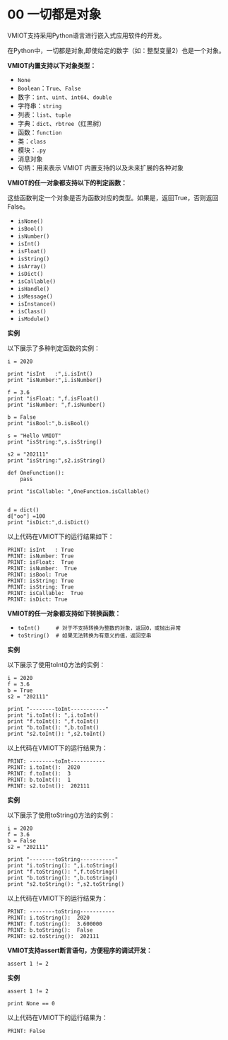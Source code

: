 # 00 一切都是对象

VMIOT支持采用Python语言进行嵌入式应用软件的开发。 

在Python中，一切都是对象,即使给定的数字（如：整型变量2）也是一个对象。 

**VMIOT内置支持以下对象类型：**
* ``None``
* ``Boolean``：``True``、``False``
* 数字：``int``、``uint``、``int64``、``double``
* 字符串：``string``
* 列表：``list``、``tuple``
* 字典：``dict``、``rbtree``（红黑树）
* 函数：``function``
* 类：``class``
* 模块：``.py``
* 消息对象
* 句柄：用来表示 VMIOT 内置支持的以及未来扩展的各种对象

**VMIOT的任一对象都支持以下的判定函数：** 

这些函数判定一个对象是否为函数对应的类型。如果是，返回True，否则返回False。
* ``isNone()``
* ``isBool()``
* ``isNumber()``
* ``isInt()``
* ``isFloat()``
* ``isString()``
* ``isArray()``
* ``isDict()``
* ``isCallable()``
* ``isHandle()``
* ``isMessage()``
* ``isInstance()``
* ``isClass()``
* ``isModule()``

**实例** 

以下展示了多种判定函数的实例：
```
i = 2020

print "isInt   :",i.isInt()
print "isNumber:",i.isNumber()

f = 3.6
print "isFloat: ",f.isFloat()
print "isNumber: ",f.isNumber()

b = False
print "isBool:",b.isBool()

s = "Hello VMIOT"
print "isString:",s.isString()

s2 = "202111"
print "isString:",s2.isString()

def OneFunction():
	pass

print "isCallable: ",OneFunction.isCallable()


d = dict()
d["oo"] =100
print "isDict:",d.isDict()
```
以上代码在VMIOT下的运行结果如下：
```
PRINT: isInt   : True
PRINT: isNumber: True
PRINT: isFloat:  True
PRINT: isNumber:  True
PRINT: isBool: True
PRINT: isString: True
PRINT: isString: True
PRINT: isCallable:  True
PRINT: isDict: True
```

**VMIOT的任一对象都支持如下转换函数：** 

* ``toInt()     # 对于不支持转换为整数的对象，返回0，或抛出异常``
* ``toString()  # 如果无法转换为有意义的值，返回空串``
  
**实例** 

以下展示了使用toInt()方法的实例：
```
i = 2020
f = 3.6
b = True
s2 = "202111"

print "--------toInt-----------"
print "i.toInt(): ",i.toInt()
print "f.toInt(): ",f.toInt()
print "b.toInt(): ",b.toInt()
print "s2.toInt(): ",s2.toInt()
```
以上代码在VMIOT下的运行结果为：
```
PRINT: --------toInt-----------
PRINT: i.toInt():  2020
PRINT: f.toInt():  3
PRINT: b.toInt():  1
PRINT: s2.toInt():  202111
```
**实例** 

以下展示了使用toString()方法的实例：
```
i = 2020
f = 3.6
b = False
s2 = "202111"

print "--------toString-----------"
print "i.toString(): ",i.toString()
print "f.toString(): ",f.toString()
print "b.toString(): ",b.toString()
print "s2.toString(): ",s2.toString()
```
以上代码在VMIOT下的运行结果为：
```
PRINT: --------toString-----------
PRINT: i.toString():  2020
PRINT: f.toString():  3.600000
PRINT: b.toString():  False
PRINT: s2.toString():  202111
```
**VMIOT支持assert断言语句，方便程序的调试开发：** 

``assert 1 != 2`` 

**实例** 
```
assert 1 != 2

print None == 0
```
以上代码在VMIOT下的运行结果为：

``PRINT: False``